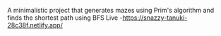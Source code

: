A minimalistic project that generates mazes using Prim's algorithm and finds the shortest path using BFS
Live -https://snazzy-tanuki-28c38f.netlify.app/
